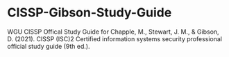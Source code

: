 # CISSP-Gibson-Study-Guide
WGU CISSP Offical Study Guide for Chapple, M., Stewart, J. M., &amp; Gibson, D. (2021). CISSP (ISC)2 Certified information systems security professional official study guide (9th ed.).
